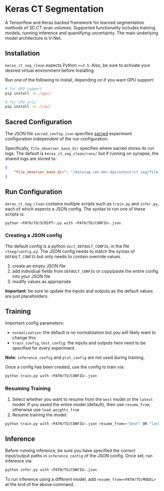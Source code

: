 # Keras CT Segmentation

A Tensorflow and Keras backed framework for learned segmentation methods of 3D CT scan
volumes. Supported functionality includes training models, running inference and
quantifying uncertainty. The main underlying model architecture is V-Net.

## Installation

`keras_ct_seg_clean` expects Python `>=3.5`. Also, be sure to activate your desired
virtual environment before installing.

Run one of the following to install, depending on if you want GPU support:

```bash
# for GPU support
pip install -e .[gpu]

# for CPU only
pip install -e .[cpu]
```

## Sacred Configuration

The JSON file `sacred_config.json` specifies [sacred](sacred.readthedocs.io) experiment
configuration independent of the run configuration.

Specifically, `file_observer_base_dir` specifies where sacred stores its run logs. The
default is `keras_ct_seg_clean/runs/` but if running on synapse, the shared logs are
stored to:

```json
{
    "file_observer_base_dir": "/data/wg-cee-dev-dgx/output/ct_seg/file_observer"
}
```

## Run Configuration

`keras_ct_seg_clean` contains multiple scripts such as `train.py` and `infer.py`, each
of which expects a JSON config. The syntax to run one of these scripts is:

```bash
python <PATH/TO/SCRIPT>.py with <PATH/TO/CONFIG>.json
```

### Creating a JSON config

The default config is a python `dict`, `DEFAULT_CONFIG`, in the file `ctseg/config.py`.
The JSON config needs to match the syntax of `DEFAULT_CONFIG` but only needs to contain
override values.

1. create an empty JSON file
2. add individual fields from `DEFAULT_CONFIG` or copy/paste the entire config into your
JSON file
3. modify values as appropriate

**Important**: be sure to update the inputs and outputs as the default values are just
placeholders.

## Training

Important config parameters:

- `normalization`: the default is no normalization but you will likely want to change
this
- `train_config`, `test_config`: the inputs and outputs here need to be specified for
every experiment.

**Note**: `inference_config` and `plot_config` are not used during training.

Once a config has been created, use the config to train via:

```bash
python train.py with <PATH/TO/CONFIG>.json
```

### Resuming Training

1. Select whether you want to resume from the `best` model or the `latest` model. If you saved
the entire model (default), then use `resume_from`; otherwise use `load_weights_from`  
2. Resume training the model:

```bash
python train.py with <PATH/TO/CONFIG>.json resume_from=<"best" OR "latest">`
```
   
## Inference

Before running inference, be sure you have specified the correct input/output paths in
`inference_config` of the JSON config. Once set, run inference via:    

```bash
python infer.py with <PATH/TO/CONFIG>.json
```

To run inference using a different model, add `resume_from=<PATH/TO/MODEL>` at the end of the
above command.
